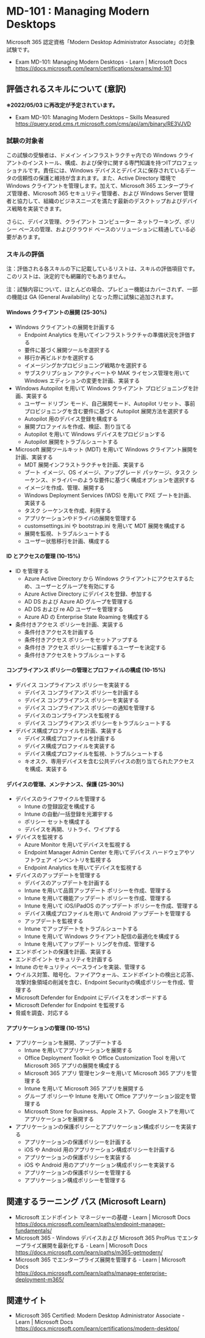 # MD-101 : Managing Modern Desktops
Microsoft 365 認定資格「Modern Desktop Administrator Associate」の対象試験です。
- Exam MD-101: Managing Modern Desktops - Learn | Microsoft Docs  
https://docs.microsoft.com/learn/certifications/exams/md-101

## 評価されるスキルについて (意訳)
**※2022/05/03 に再改定が予定されています。**
- Exam MD-101: Managing Modern Desktops – Skills Measured  
https://query.prod.cms.rt.microsoft.com/cms/api/am/binary/RE3VJVD

### 試験の対象者
この試験の受験者は、ドメイン インフラストラクチャ内での Windows クライアントのインストール、構成、および保守に関する専門知識を持つITプロフェッショナルです。責任には、Windows デバイスとデバイスに保存されているデータの信頼性の保護と維持が含まれます。また、Active Directory 環境で Windows クライアントを管理します。加えて、Microsoft 365 エンタープライズ管理者、Microsoft 365 セキュリティ管理者、および Windows Server 管理者と協力して、組織のビジネスニーズを満たす最新のデスクトップおよびデバイス戦略を実装できます。

さらに、デバイス管理、クライアント コンピューター ネットワーキング、ポリシー ベースの管理、およびクラウド ベースのソリューションに精通している必要があります。

### スキルの評価
注：評価される各スキルの下に記載しているリストは、スキルの評価項目です。このリストは、決定的でも網羅的でもありません。

注：試験内容について、ほとんどの場合、プレビュー機能はカバーされず、一部の機能は GA (General Availability) となった際に試験に追加されます。

#### Windows クライアントの展開 (25-30%)
- Windows クライアントの展開を計画する
  - Endpoint Analytics を用いてインフラストラクチャの準備状況を評価する
  - 要件に基づく展開ツールを選択する
  - 移行か再ビルドかを選択する
  - イメージングかプロビジョニング戦略かを選択する
  - サブスクリプション アクティベートや MAK ライセンス管理を用いて Windows エディションの変更を計画、実装する
- Windows Autopilot を用いて Windows クライアント プロビジョニングを計画、実装する
  - ユーザー ドリブン モード、自己展開モード、Autopilot リセット、事前プロビジョニングを含む要件に基づく Autopilot 展開方法を選択する
  - Autopilot 用のデバイス登録を構成する
  - 展開プロファイルを作成、検証、割り当てる
  - Autopilot を用いて Windows デバイスをプロビジョンする
  - Autopilot 展開をトラブルシュートする
- Microsoft 展開ツールキット (MDT) を用いて Windows クライアント展開を計画、実装する
  - MDT 展開インフラストラクチャを計画、実装する
  - ブート イメージ、OS イメージ、アップグレード パッケージ、タスク シーケンス、ドライバーのような要件に基づく構成オプションを選択する
  - イメージを作成、管理、展開する
  - Windows Deployment Services (WDS) を用いて PXE ブートを計画、実装する
  - タスク シーケンスを作成、利用する
  - アプリケーションやドライバの展開を管理する
  - customsettings.ini や bootstrap.ini を用いて MDT 展開を構成する
  - 展開を監視、トラブルシュートする
  - ユーザー状態移行を計画、構成する
#### ID とアクセスの管理 (10-15%)
- ID を管理する
  - Azure Active Directory から Windows クライアントにアクセスするため、ユーザーとグループを有効にする
  -  Azure Active Directory にデバイスを登録、参加する
  - AD DS および Azure AD グループを管理する
  - AD DS および re AD ユーザーを管理する
  - Azure AD の Enterprise State Roaming を構成する
- 条件付きアクセス ポリシーを計画、実装する
  - 条件付きアクセスを計画する
  - 条件付きアクセス ポリシーをセットアップする
  - 条件付き アクセス ポリシーに影響するユーザーを決定する
  - 条件付きアクセスをトラブルシュートする
#### コンプライアンス ポリシーの管理とプロファイルの構成 (10-15%)
- デバイス コンプライアンス ポリシーを実装する
  - デバイス コンプライアンス ポリシーを計画する
  - デバイス コンプライアンス ポリシーを実装する
  - デバイス コンプライアンス ポリシーの通知を管理する
  - デバイスのコンプライアンスを監視する
  - デバイス コンプライアンス ポリシーをトラブルシュートする
- デバイス構成プロファイルを計画、実装する
  - デバイス構成プロファイルを計画する
  - デバイス構成プロファイルを実装する
  - デバイス構成プロファイルを監視、トラブルシュートする
  - キオスク、専用デバイスを含む公共デバイスの割り当てられたアクセスを構成、実装する
#### デバイスの管理、メンテナンス、保護 (25-30%)
- デバイスのライフサイクルを管理する
  - Intune の登録設定を構成する
  - Intune の自動/一括登録を光瀬宇する
  - ポリシー セットを構成する
  - デバイスを再開、リトライ、ワイプする
- デバイスを監視する
  - Azure Monitor を用いてデバイスを監視する
  - Endpoint Manager Admin Center を用いてデバイス ハードウェアやソフトウェア インベントリを監視する
  - Endpoint Analytics を用いてデバイスを監視する
- デバイスのアップデートを管理する
  - デバイスのアップデートを計画する
  - Intune を用いて品質アップデート ポリシーを作成、管理する
  - Intune を用いて機能アップデート ポリシーを作成、管理する
  - Intune を用いて iOS/iPadOS のアップデート ポリシーを作成、管理する
  - デバイス構成プロファイルを用いて Android アップデートを管理する
  - アップデートを監視する
  - Intune でアップデートをトラブルシュートする
  - Intune を用いて Windows クライアント配信の最適化を構成する
  - Intune を用いてアップデート リングを作成、管理する
-  エンドポイントの保護を計画、実装する
  - エンドポイント セキュリティを計画する
  - Intune のセキュリティ ベースラインを実装、管理する
  - ウイルス対策、暗号化、ファイアウォール、エンドポイントの検出と応答、攻撃対象領域の削減を含む、Endpoint Securityの構成ポリシーを作成、管理する
  - Microsoft Defender for Endpoint にデバイスをオンボードする
  - Microsoft Defender for Endpoint を監視する
  - 脅威を調査、対応する
#### アプリケーションの管理 (10-15%)
- アプリケーションを展開、アップデートする
  - Intune を用いてアプリケーションを展開する
  - Office Deployment Toolkit や Office Customization Tool を用いて Microsoft 365 アプリの展開を構成する
  - Microsoft 365 アプリ 管理センターを用いて Microsoft 365 アプリを管理する
  - Intune を用いて Microsoft 365 アプリを展開する
  - グループ ポリシーや Intune を用いて Office アプリケーション設定を管理する
  - Microsoft Store for Business、Apple ストア、Google ストアを用いてアプリケーションを展開する
- アプリケーションの保護ポリシーとアプリケーション構成ポリシーを実装する
  - アプリケーションの保護ポリシーを計画する
  - iOS や Android 用のアプリケーション構成ポリシーを計画する
  - アプリケーションの保護ポリシーを実装する
  - iOS や Android 用のアプリケーション構成ポリシーを実装する
  - アプリケーションの保護ポリシーを管理する
  - アプリケーション構成ポリシーを管理する

## 関連するラーニング パス (Microsoft Learn)
- Microsoft エンドポイント マネージャーの基礎 - Learn | Microsoft Docs  
https://docs.microsoft.com/learn/paths/endpoint-manager-fundamentals/
- Microsoft 365 - Windows デバイスおよび Microsoft 365 ProPlus でエンタープライズ展開を最新化する - Learn | Microsoft Docs  
https://docs.microsoft.com/learn/paths/m365-getmodern/
- Microsoft 365 でエンタープライズ展開を管理する - Learn | Microsoft Docs  
https://docs.microsoft.com/learn/paths/manage-enterprise-deployment-m365/

## 関連サイト
- Microsoft 365 Certified: Modern Desktop Administrator Associate - Learn | Microsoft Docs  
https://docs.microsoft.com/learn/certifications/modern-desktop/

